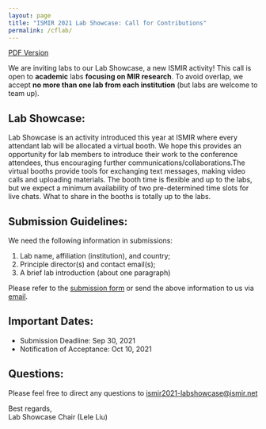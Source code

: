 ```yaml
---
layout: page
title: "ISMIR 2021 Lab Showcase: Call for Contributions"
permalink: /cflab/
---
```


[PDF Version](/assets/pdf/cflab.pdf)

We are inviting labs to our Lab Showcase, a new ISMIR activity! This call is open to **academic** labs **focusing on MIR research**. To avoid overlap, we accept **no more than one lab from each institution** (but labs are welcome to team up).

## Lab Showcase:

Lab Showcase is an activity introduced this year at ISMIR where every attendant lab will be allocated a virtual booth. We hope this provides an opportunity for lab members to introduce their work to the conference attendees, thus encouraging further communications/collaborations.The virtual booths provide tools for exchanging text messages, making video calls and uploading materials. The booth time is flexible and up to the labs, but we expect a minimum availability of two pre-determined time slots for live chats. What to share in the booths is totally up to the labs.

## Submission Guidelines:

We need the following information in submissions:

1. Lab name, affiliation (institution), and country;  
2. Principle director(s) and contact email(s);  
3. A brief lab introduction (about one paragraph)

Please refer to the [submission form](https://bit.ly/ismir2021labs) or send the above information to us via [email](mailto:ismir2021-labshowcase@ismir.net).

## Important Dates:

- Submission Deadline: Sep 30, 2021  
- Notification of Acceptance: Oct 10, 2021

## Questions:

Please feel free to direct any questions to [ismir2021-labshowcase@ismir.net](mailto:ismir2021-labshowcase@ismir.net)

Best regards,  
Lab Showcase Chair (Lele Liu)
